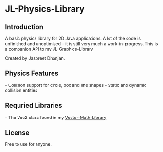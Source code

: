 # JL-Physics-Library

<h2>Introduction</h2>
A basic physics library for 2D Java applications. A lot of the code is unfinished and unoptimised – it is still very much a work-in-progress. This is a companion API to my <a href="https://github.com/jaspreetdhanjan/JL-Graphics-Library">JL-Graphics-Library</a>

Created by Jaspreet Dhanjan.

<h2>Physics Features</h2>
- Collision support for circle, box and line shapes
- Static and dynamic collision entities

<h2>Requried Libraries</h2>
- The Vec2 class found in my <a href="https://github.com/jaspreetdhanjan/Vector-Math-Library">Vector-Math-Library</a>

<h2>License</h2>
Free to use for anyone.
